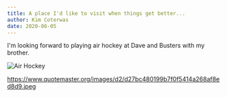 ```yaml
---
title: A place I'd like to visit when things get better...
author: Kim Coterwas
date: 2020-06-05
---
```


I'm looking forward to playing air hockey at Dave and Busters with my brother.

![Air Hockey](https://www.google.com/url?sa=i&url=https%3A%2F%2Fwww.pinterest.com%2Fpin%2F75787206206008293%2F&psig=AOvVaw1-WEXAV0L3rP522aWp0fOZ&ust=1591452544607000&source=images&cd=vfe&ved=0CAIQjRxqFwoTCJClwO_s6ukCFQAAAAAdAAAAABAE)

https://www.quotemaster.org/images/d2/d27bc480199b7f0f5414a268af8ed8d9.jpeg
